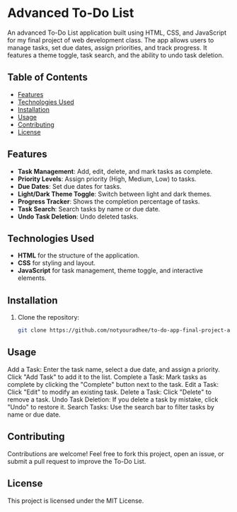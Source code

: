 # Advanced To-Do List 

An advanced To-Do List application built using HTML, CSS, and JavaScript for my final project of web development class. The app allows users to manage tasks, set due dates, assign priorities, and track progress. It features a theme toggle, task search, and the ability to undo task deletion.

## Table of Contents
- [Features](#features)
- [Technologies Used](#technologies-used)
- [Installation](#installation)
- [Usage](#usage)
- [Contributing](#contributing)
- [License](#license)

## Features
- **Task Management**: Add, edit, delete, and mark tasks as complete.
- **Priority Levels**: Assign priority (High, Medium, Low) to tasks.
- **Due Dates**: Set due dates for tasks.
- **Light/Dark Theme Toggle**: Switch between light and dark themes.
- **Progress Tracker**: Shows the completion percentage of tasks.
- **Task Search**: Search tasks by name or due date.
- **Undo Task Deletion**: Undo deleted tasks.
  
## Technologies Used
- **HTML** for the structure of the application.
- **CSS** for styling and layout.
- **JavaScript** for task management, theme toggle, and interactive elements.

## Installation
1. Clone the repository:
   ```bash
   git clone https://github.com/notyouradhee/to-do-app-final-project-aditya.git

## Usage
Add a Task: Enter the task name, select a due date, and assign a priority. Click "Add Task" to add it to the list.
Complete a Task: Mark tasks as complete by clicking the "Complete" button next to the task.
Edit a Task: Click "Edit" to modify an existing task.
Delete a Task: Click "Delete" to remove a task.
Undo Task Deletion: If you delete a task by mistake, click "Undo" to restore it.
Search Tasks: Use the search bar to filter tasks by name or due date.

## Contributing
Contributions are welcome! Feel free to fork this project, open an issue, or submit a pull request to improve the To-Do List.

## License
This project is licensed under the MIT License.
